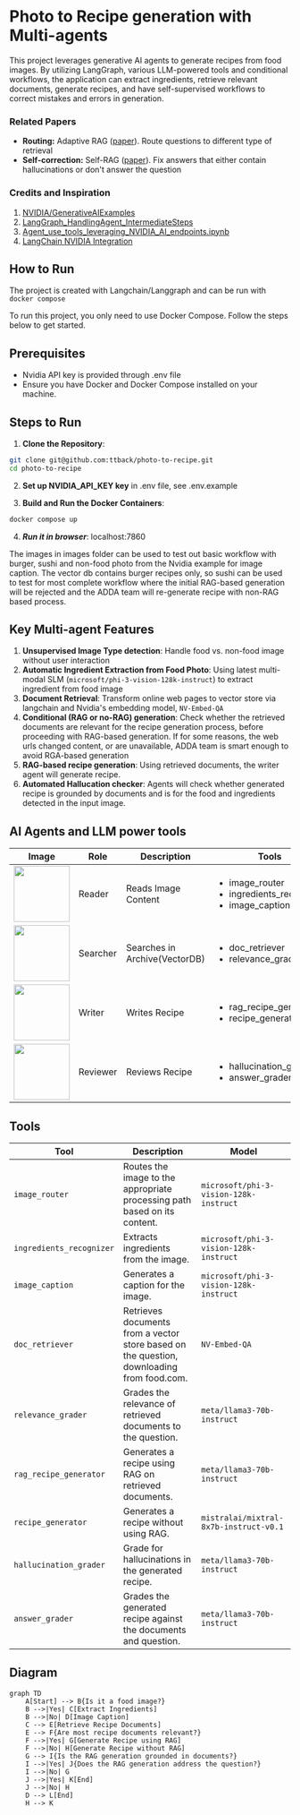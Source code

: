 # Photo to Recipe generation with Multi-agents

This project leverages generative AI agents to generate recipes from food images. By utilizing ️LangGraph, various LLM-powered tools and conditional workflows, the application can extract ingredients, retrieve relevant documents, generate recipes, and have self-supervised workflows to correct mistakes and errors in generation.  

### Related Papers
- **Routing:** Adaptive RAG ([paper](https://arxiv.org/abs/2403.14403)). Route questions to different type of retrieval 
- **Self-correction:** Self-RAG ([paper](https://arxiv.org/abs/2310.11511)). Fix answers that either contain hallucinations or don't answer the question

### Credits and Inspiration
1. [NVIDIA/GenerativeAIExamples](https://github.com/NVIDIA/GenerativeAIExamples/tree/main)
2. [LangGraph_HandlingAgent_IntermediateSteps](https://github.com/NVIDIA/GenerativeAIExamples/blob/main/notebooks/06_LangGraph_HandlingAgent_IntermediateSteps.ipynb)
3. [Agent_use_tools_leveraging_NVIDIA_AI_endpoints.ipynb](https://github.com/NVIDIA/GenerativeAIExamples/blob/main/notebooks/04_Agent_use_tools_leveraging_NVIDIA_AI_endpoints.ipynb)
4. [LangChain NVIDIA Integration](https://github.com/langchain-ai/langchain-nvidia/tree/main)

## How to Run 
The project is created with Langchain/Langgraph and can be run with `docker compose`

To run this project, you only need to use Docker Compose. Follow the steps below to get started.

## Prerequisites
- Nvidia API key is provided through .env file
- Ensure you have Docker and Docker Compose installed on your machine.

## Steps to Run

1. **Clone the Repository**:
```sh
git clone git@github.com:ttback/photo-to-recipe.git
cd photo-to-recipe
```

2. **Set up NVIDIA_API_KEY key** in .env file, see .env.example

3. **Build and Run the Docker Containers**:
```sh
docker compose up
```

4. ***Run it in browser***:
localhost:7860

The images in images folder can be used to test out basic workflow with burger, sushi and non-food photo from the Nvidia example for image caption.
The vector db contains burger recipes only, so sushi can be used to test for most complete workflow where the initial RAG-based generation will be rejected and the ADDA team will re-generate recipe with non-RAG based process. 

## Key Multi-agent Features
1. **Unsupervised Image Type detection**: Handle food vs. non-food image without user interaction
2. **Automatic Ingredient Extraction from Food Photo**: Using latest multi-modal SLM (`microsoft/phi-3-vision-128k-instruct`) to extract ingredient from food image
3. **Document Retrieval**: Transform online web pages to vector store via langchain and Nvidia's embedding model, `NV-Embed-QA`
4. **Conditional (RAG or no-RAG) generation**: Check whether the retrieved documents are relevant for the recipe generation process, before proceeding with RAG-based generation. If for some reasons, the web urls changed content, or are unavailable, ADDA team is smart enough to avoid RGA-based generation
5. **RAG-based recipe generation**: Using retrieved documents, the writer agent will generate recipe.
6. **Automated Hallucation checker**: Agents will check whether generated recipe is grounded by documents and is for the food and ingredients detected in the input image.

## AI Agents and LLM power tools

| Image                                                                 | Role      | Description                | Tools       |
|-----------------------------------------------------------------------|-----------|----------------------------|-------------|
| <img src="https://github.com/ttback/photo-to-recipe/assets/607140/0261bb41-9bdb-4f08-8380-6cbc95ee56e8" width="100"> | Reader    | Reads Image Content              | <ul><li>image_router</li><li>ingredients_recognizer</li><li>image_caption</li></ul>        |
| <img src="https://github.com/ttback/photo-to-recipe/assets/607140/63366760-6ac1-4c25-a40a-5f324348ddaa" width="100"> | Searcher  | Searches in Archive(VectorDB)   | <ul><li>doc_retriever</li><li>relevance_grader</li></ul>    |
| <img src="https://github.com/ttback/photo-to-recipe/assets/607140/62e18d29-ef30-4020-afbf-bb28697f3c8e" width="100"> | Writer    | Writes Recipe             | <ul><li>rag_recipe_generator</li><li>recipe_generator</li></ul>  |
| <img src="https://github.com/ttback/photo-to-recipe/assets/607140/8e0f1b82-eae7-448c-8318-b0425d454757" width="100"> | Reviewer  | Reviews Recipe            | <ul><li>hallucination_grader</li><li>answer_grader</li></ul>     |

## Tools

| Tool                        | Description                                                                 | Model                          |
|-----------------------------|-----------------------------------------------------------------------------|-------------------------------|
| `image_router`               | Routes the image to the appropriate processing path based on its content.   | `microsoft/phi-3-vision-128k-instruct`                           |
| `ingredients_recognizer`       | Extracts ingredients from the image.                                         | `microsoft/phi-3-vision-128k-instruct`                           |
| `image_caption`             | Generates a caption for the image.                                           | `microsoft/phi-3-vision-128k-instruct`                           |
| `doc_retriever`                  | Retrieves documents from a vector store based on the question, downloading from food.com.               | `NV-Embed-QA`                           |
| `relevance_grader`           | Grades the relevance of retrieved documents to the question.                 | `meta/llama3-70b-instruct`                           |
| `rag_recipe_generator`      | Generates a recipe using RAG on retrieved documents.                         | `meta/llama3-70b-instruct`    |
| `recipe_generator`          | Generates a recipe without using RAG.                                        | `mistralai/mixtral-8x7b-instruct-v0.1`                           |
| `hallucination_grader`      | Grade for hallucinations in the generated recipe.                           | `meta/llama3-70b-instruct`                           |
| `answer_grader` | Grades the generated recipe against the documents and question. | `meta/llama3-70b-instruct`                           |


## Diagram

```mermaid
graph TD
    A[Start] --> B{Is it a food image?}
    B -->|Yes| C[Extract Ingredients]
    B -->|No| D[Image Caption]
    C --> E[Retrieve Recipe Documents]
    E --> F{Are most recipe documents relevant?}
    F -->|Yes| G[Generate Recipe using RAG]
    F -->|No| H[Generate Recipe without RAG]
    G --> I{Is the RAG generation grounded in documents?}
    I -->|Yes| J{Does the RAG generation address the question?}
    I -->|No| G
    J -->|Yes| K[End]
    J -->|No| H
    D --> L[End]
    H --> K
```
